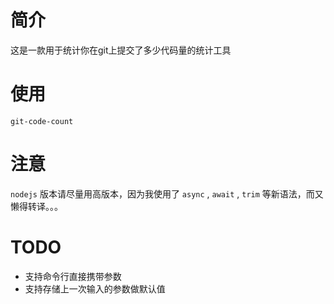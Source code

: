 # 简介

这是一款用于统计你在git上提交了多少代码量的统计工具

# 使用

```
git-code-count
```

# 注意
`nodejs` 版本请尽量用高版本，因为我使用了 `async` , `await` , `trim` 等新语法，而又懒得转译。。。

# TODO
+ 支持命令行直接携带参数
+ 支持存储上一次输入的参数做默认值